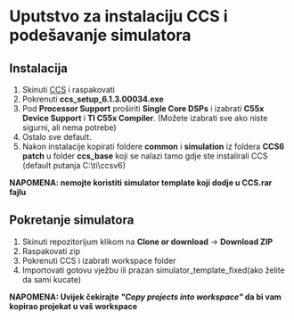 # Uputstvo za instalaciju CCS i podešavanje simulatora

## Instalacija
1. Skinuti [CCS](https://drive.google.com/file/d/1rL_pEQjOGyCzGNipdwE42jQkOQdXKiu8/view?usp=sharing) i raspakovati
2. Pokrenuti **ccs_setup_6.1.3.00034.exe**
3. Pod **Processor Support** proširiti **Single Core DSPs** i izabrati **C55x Device Support** i **TI C55x Compiler**. (Možete izabrati sve ako niste sigurni, ali nema potrebe)
4. Ostalo sve default.
5. Nakon instalacije kopirati foldere **common** i **simulation** iz foldera **CCS6 patch** u folder **ccs_base** koji se nalazi tamo gdje ste instalirali CCS (default putanja C:\ti\ccsv6\)

  **NAPOMENA: nemojte koristiti simulator template koji dodje u CCS.rar fajlu**
	
## Pokretanje simulatora
1. Skinuti repozitorijum klikom na **Clone or download** -> **Download ZIP**
2. Raspakovati zip
3. Pokrenuti CCS i izabrati workspace folder
4. Importovati gotovu vježbu ili prazan simulator_template_fixed(ako želite da sami kucate)

  **NAPOMENA: Uvijek čekirajte *"Copy projects into workspace"* da bi vam kopirao projekat u vaš workspace**
